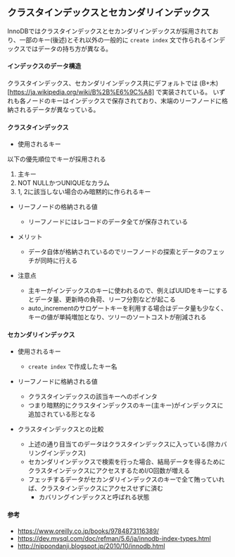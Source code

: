 ## クラスタインデックスとセカンダリインデックス

InnoDBではクラスタインデックスとセカンダリインデックスが採用されており、一部のキー(後述)とそれ以外の一般的に `create index` 文で作られるインデックスではデータの持ち方が異なる。

#### インデックスのデータ構造

クラスタインデックス、セカンダリインデックス共にデフォルトでは (B+木)[https://ja.wikipedia.org/wiki/B%2B%E6%9C%A8] で実装されている。
いずれも各ノードのキーはインデックスで保存されており、末端のリーフノードに格納されるデータが異なっている。

#### クラスタインデックス

* 使用されるキー

以下の優先順位でキーが採用される

1. 主キー
2. NOT NULLかつUNIQUEなカラム
3. 1, 2に該当しない場合のみ暗黙的に作られるキー

* リーフノードの格納される値
  * リーフノードにはレコードのデータ全てが保存されている

* メリット
  * データ自体が格納されているのでリーフノードの探索とデータのフェッチが同時に行える

* 注意点
  * 主キーがインデックスのキーに使われるので、例えばUUIDをキーにするとデータ量、更新時の負荷、リーフ分割などが起こる
  * auto_incrementのサロゲートキーを利用する場合はデータ量も少なく、キーの値が単純増加となり、ツリーのソートコストが削減される

#### セカンダリインデックス

* 使用されるキー
  * `create index` で作成したキー名

* リーフノードに格納される値
  * クラスタインデックスの該当キーへのポインタ
  * つまり暗黙的にクラスタインデックスのキー(主キー)がインデックスに追加されている形となる

* クラスタインデックスとの比較
  * 上述の通り目当てのデータはクラスタインデックスに入っている(除カバリングインデックス)
  * セカンダリインデックスで検索を行った場合、結局データを得るためにクラスタインデックスにアクセスするためI/O回数が増える
  * フェッチするデータがセカンダリインデックスのキーで全て賄っていれば、クラスタインデックスにアクセスせずに済む
    * カバリングインデックスと呼ばれる状態

#### 参考

* https://www.oreilly.co.jp/books/9784873116389/
* https://dev.mysql.com/doc/refman/5.6/ja/innodb-index-types.html
* http://nippondanji.blogspot.jp/2010/10/innodb.html
